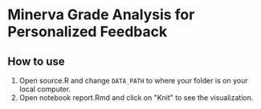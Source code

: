 # Minerva Grade Analysis for Personalized Feedback

## How to use

1. Open source.R and change `DATA_PATH` to where your folder is on your local computer.
2. Open notebook report.Rmd and click on "Knit" to see the visualization.
